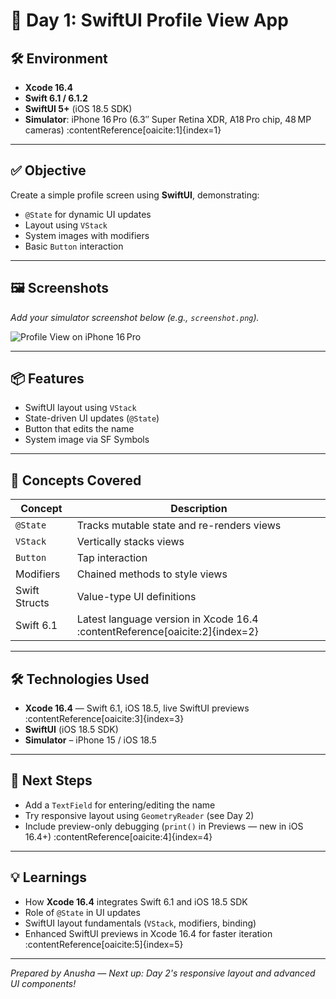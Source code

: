 # 📱 Day 1: SwiftUI Profile View App

## 🛠 Environment
- **Xcode 16.4**  
- **Swift 6.1 / 6.1.2**  
- **SwiftUI 5+** (iOS 18.5 SDK)  
- **Simulator**: iPhone 16 Pro (6.3″ Super Retina XDR, A18 Pro chip, 48 MP cameras) :contentReference[oaicite:1]{index=1}

---

## ✅ Objective
Create a simple profile screen using **SwiftUI**, demonstrating:
- `@State` for dynamic UI updates  
- Layout using `VStack`  
- System images with modifiers  
- Basic `Button` interaction  

---

## 🖼 Screenshots
_Add your simulator screenshot below (e.g., `screenshot.png`)._

![Profile View on iPhone 16 Pro](screenshot.png)

---

## 📦 Features
- SwiftUI layout using `VStack`  
- State-driven UI updates (`@State`)  
- Button that edits the name  
- System image via SF Symbols  

---

## 🧠 Concepts Covered
| Concept       | Description |
|---------------|-------------|
| `@State`      | Tracks mutable state and re-renders views |
| `VStack`      | Vertically stacks views |
| `Button`      | Tap interaction |
| Modifiers     | Chained methods to style views |
| Swift Structs | Value-type UI definitions |
| Swift 6.1     | Latest language version in Xcode 16.4 :contentReference[oaicite:2]{index=2} |

---

## 🛠 Technologies Used
- **Xcode 16.4** — Swift 6.1, iOS 18.5, live SwiftUI previews :contentReference[oaicite:3]{index=3}  
- **SwiftUI** (iOS 18.5 SDK)  
- **Simulator** – iPhone 15 / iOS 18.5  

---

## 🚀 Next Steps
- Add a `TextField` for entering/editing the name  
- Try responsive layout using `GeometryReader` (see Day 2)  
- Include preview-only debugging (`print()` in Previews — new in iOS 16.4+) :contentReference[oaicite:4]{index=4}  

---

## 💡 Learnings
- How **Xcode 16.4** integrates Swift 6.1 and iOS 18.5 SDK  
- Role of `@State` in UI updates  
- SwiftUI layout fundamentals (`VStack`, modifiers, binding)  
- Enhanced SwiftUI previews in Xcode 16.4 for faster iteration :contentReference[oaicite:5]{index=5}  

---

_Prepared by Anusha — Next up: Day 2's responsive layout and advanced UI components!_
